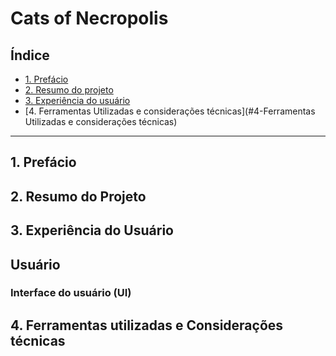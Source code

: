 # Cats of Necropolis

## Índice

* [1. Prefácio](#1-prefácio)
* [2. Resumo do projeto](#2-resumo-do-projeto)
* [3. Experiência do usuário](#3-experiência-do-usuário)
* [4. Ferramentas Utilizadas e considerações técnicas](#4-Ferramentas Utilizadas e considerações técnicas)


***

## 1. Prefácio





## 2. Resumo do Projeto

  
  

## 3. Experiência do Usuário


## Usuário


### Interface do usuário (UI)


## 4. Ferramentas utilizadas e Considerações técnicas

